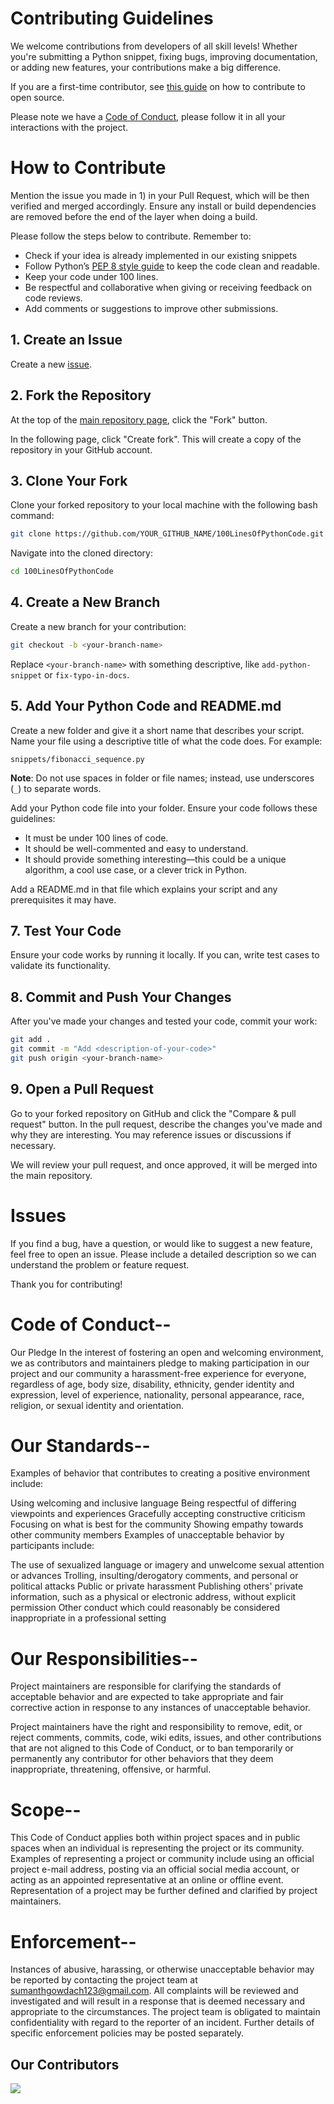 # Contributing Guidelines

We welcome contributions from developers of all skill levels! Whether you're submitting a Python snippet, fixing bugs, improving documentation, or adding new features, your contributions make a big difference.

If you are a first-time contributor, see [this guide]() on how to contribute to open source.

Please note we have a [Code of Conduct](), please follow it in all your interactions with the project.

# How to Contribute



Mention the issue you made in 1) in your Pull Request, which will be then verified and merged accordingly.
Ensure any install or build dependencies are removed before the end of the layer when doing a build.

Please follow the steps below to contribute. Remember to:

- Check if your idea is already implemented in our existing snippets
- Follow Python’s [PEP 8 style guide](https://peps.python.org/pep-0008/) to keep the code clean and readable.
- Keep your code under 100 lines.
- Be respectful and collaborative when giving or receiving feedback on code reviews.
- Add comments or suggestions to improve other submissions.

## 1. Create an Issue

Create a new [issue](https://github.com/sumanth-0/100LinesOfPythonCode/issues).

## 2. Fork the Repository

At the top of the [main repository page](https://github.com/sumanth-0/100LinesOfPythonCode/tree/main), click the "Fork" button. 

In the following page, click "Create fork". This will create a copy of the repository in your GitHub account.

## 3. Clone Your Fork

Clone your forked repository to your local machine with the following bash command:

```bash
git clone https://github.com/YOUR_GITHUB_NAME/100LinesOfPythonCode.git
```

Navigate into the cloned directory:

```bash
cd 100LinesOfPythonCode
```

## 4. Create a New Branch

Create a new branch for your contribution:

```bash
git checkout -b <your-branch-name>
```

Replace `<your-branch-name>` with something descriptive, like `add-python-snippet` or `fix-typo-in-docs`.

## 5. Add Your Python Code and README.md

Create a new folder and give it a short name that describes your script. Name your file using a descriptive title of what the code does. For example:

`snippets/fibonacci_sequence.py`

**Note**: Do not use spaces in folder or file names; instead, use underscores (`_`) to separate words.

Add your Python code file into your folder. Ensure your code follows these guidelines:

- It must be under 100 lines of code.
- It should be well-commented and easy to understand.
- It should provide something interesting—this could be a unique algorithm, a cool use case, or a clever trick in Python.

Add a README.md in that file which explains your script and any prerequisites it may have.

## 7. Test Your Code
Ensure your code works by running it locally. If you can, write test cases to validate its functionality.

## 8. Commit and Push Your Changes
After you've made your changes and tested your code, commit your work:

```bash
git add .
git commit -m "Add <description-of-your-code>"
git push origin <your-branch-name>
```

## 9. Open a Pull Request
Go to your forked repository on GitHub and click the "Compare & pull request" button. In the pull request, describe the changes you've made and why they are interesting. You may reference issues or discussions if necessary.

We will review your pull request, and once approved, it will be merged into the main repository.

# Issues
If you find a bug, have a question, or would like to suggest a new feature, feel free to open an issue. Please include a detailed description so we can understand the problem or feature request.

Thank you for contributing!

# Code of Conduct--
Our Pledge
In the interest of fostering an open and welcoming environment, we as contributors and maintainers pledge to making participation in our project and our community a harassment-free experience for everyone, regardless of age, body size, disability, ethnicity, gender identity and expression, level of experience, nationality, personal appearance, race, religion, or sexual identity and orientation.

# Our Standards--
Examples of behavior that contributes to creating a positive environment include:

Using welcoming and inclusive language
Being respectful of differing viewpoints and experiences
Gracefully accepting constructive criticism
Focusing on what is best for the community
Showing empathy towards other community members
Examples of unacceptable behavior by participants include:

The use of sexualized language or imagery and unwelcome sexual attention or advances
Trolling, insulting/derogatory comments, and personal or political attacks
Public or private harassment
Publishing others' private information, such as a physical or electronic address, without explicit permission
Other conduct which could reasonably be considered inappropriate in a professional setting

# Our Responsibilities--
Project maintainers are responsible for clarifying the standards of acceptable behavior and are expected to take appropriate and fair corrective action in response to any instances of unacceptable behavior.

Project maintainers have the right and responsibility to remove, edit, or reject comments, commits, code, wiki edits, issues, and other contributions that are not aligned to this Code of Conduct, or to ban temporarily or permanently any contributor for other behaviors that they deem inappropriate, threatening, offensive, or harmful.

# Scope--
This Code of Conduct applies both within project spaces and in public spaces when an individual is representing the project or its community. Examples of representing a project or community include using an official project e-mail address, posting via an official social media account, or acting as an appointed representative at an online or offline event. Representation of a project may be further defined and clarified by project maintainers.

# Enforcement--
Instances of abusive, harassing, or otherwise unacceptable behavior may be reported by contacting the project team at sumanthgowdach123@gmail.com. All complaints will be reviewed and investigated and will result in a response that is deemed necessary and appropriate to the circumstances. The project team is obligated to maintain confidentiality with regard to the reporter of an incident. Further details of specific enforcement policies may be posted separately.



## Our Contributors
<a href="https://github.com/sumanth-0/100LinesOfPythonCode/graphs/contributors">
  <img src="https://contrib.rocks/image?repo=sumanth-0/100LinesOfPythonCode&max=1000" />
</a>
